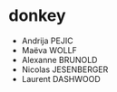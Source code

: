 # donkey

* Andrija PEJIC
* Maëva WOLLF
* Alexanne BRUNOLD
* Nicolas JESENBERGER
* Laurent DASHWOOD
